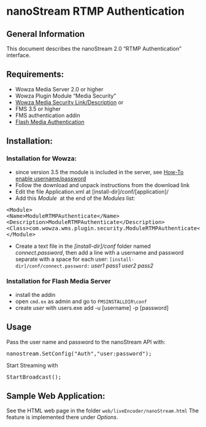 # nanoStream RTMP Authentication
## General Information
This document describes the nanoStream 2.0 “RTMP Authentication” interface.
## Requirements:
- Wowza Media Server 2.0 or higher
- Wowza Plugin Module “Media Security”
- [Wowza Media Security Link/Description](http://www.wowzamedia.com/forums/content.php?115)
or
- FMS 3.5 or higher
- FMS authentication addin
- [Flash Media Authentication](http://help.adobe.com/en_US/FlashMediaLiveEncoder/3.2/Using/WS5b3ccc516d4fbf351e63e3d11c104ba878-7ff8.html)
## Installation:
### Installation for Wowza:
- since version 3.5 the module is included in the server, see [How-To enable username/password](http://www.wowza.com/forums/content.php?449-How-to-enable-username-password-authentication-for-RTMP-and-RTSP-publishing-%28ModuleRTMPAuthenticate%29)
- Follow the download and unpack instructions from the download link
- Edit the file Application.xml at [install-dir]/conf/[application]/
- Add this *Module*  at the end of the *Modules* list:
<pre class="lang:xhtml decode:true ">&lt;Module&gt;
&lt;Name&gt;ModuleRTMPAuthenticate&lt;/Name&gt;
&lt;Description&gt;ModuleRTMPAuthenticate&lt;/Description&gt;
&lt;Class&gt;com.wowza.wms.plugin.security.ModuleRTMPAuthenticate&lt;/Class&gt;
&lt;/Module&gt;</pre>
- Create a text file in the *[install-dir]/conf* folder named *connect.password*, then add a line with a username and password separate with a space for each user:
`[install-dir]/conf/connect.password:`
*user1 pass1*
*user2 pass2*
### Installation for Flash Media Server
- install the addin
- open `cmd.ex` as admin and go to `FMSINSTALLDIR\conf`
- create *user* with users.exe add -u [username] -p [password]

## Usage
Pass the user name and password to the nanoStream API with:
<pre class="lang:c++ decode:true">nanostream.SetConfig("Auth","user:password");</pre>
Start Streaming with
<pre class="lang:c++ decode:true">StartBroadcast();</pre>
## Sample Web Application:
See the HTML web page in the folder `web/liveEncoder/nanoStream.html`
The feature is implemented there under *Options*.
